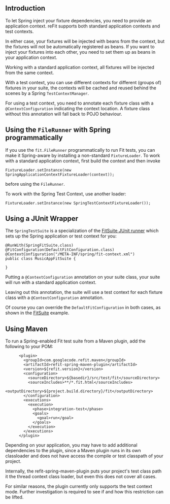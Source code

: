 ## Introduction ##

To let Spring inject your fixture dependencies, you need to provide an application context. reFit supports both standard application contexts and test contexts.

In either case, your fixtures will be injected with beans from the context, but the fixtures will not be automatically registered as beans. If you want to inject your fixtures into each other, you need to set them up as beans in your application context.

Working with a standard application context, all fixtures will be injected from the same context.

With a test context, you can use different contexts for different (groups of) fixtures in your suite, the contexts will be cached and reused behind the scenes by a Spring `TestContextManager`.

For using a test context, you need to annotate each fixture class with a `@ContextConfiguration` indicating the context location. A fixture class without this annotation will fall back to POJO behaviour.

## Using the `FileRunner` with Spring programmatically ##

If you use the `fit.FileRunner` programmatically to run Fit tests, you can make it Spring-aware by installing a non-standard `FixtureLoader`. To work with a standard application context, first build the context and then invoke

```
FixtureLoader.setInstance(new SpringApplicationContextFixtureLoader(context));
```

before using the `FileRunner`.

To work with the Spring Test Context, use another loader:

```
FixtureLoader.setInstance(new SpringTestContextFixtureLoader());
```


## Using a JUnit Wrapper ##

The `SpringTestSuite` is a specialization of the [FitSuite JUnit runner](FitWithJUnit.md) which sets up the Spring application or test context for you:

```
@RunWith(SpringFitSuite.class)
@FitConfiguration(DefaultFitConfiguration.class)
@ContextConfiguration("/META-INF/spring/fit-context.xml")
public class MusicAppFitSuite {

}
```


Putting a `@ContextConfiguration` annotation on your suite class, your suite will run with a standard application context.

Leaving out this annotation, the suite will use a test context for each fixture class with a `@ContextConfiguration` annotation.

Of course you can override the `DefaultFitConfiguration` in both cases, as shown in the [FitSuite](FitWithJUnit.md) example.

## Using Maven ##

To run a Spring-enabled Fit test suite from a Maven plugin, add the following to your POM:

```
      <plugin>
        <groupId>com.googlecode.refit.maven</groupId>
        <artifactId>refit-spring-maven-plugin</artifactId>
        <version>${refit.version}</version>
        <configuration>
          <sourceDirectory>${basedir}/src/test/fit</sourceDirectory>
          <sourceIncludes>**/*.fit.html</sourceIncludes>
          <outputDirectory>${project.build.directory}/fit</outputDirectory>
        </configuration>
        <executions>
          <execution>
            <phase>integration-test</phase>
            <goals>
              <goal>run</goal>
            </goals>
          </execution>
        </executions>
      </plugin>
```

Depending on your application, you may have to add additional dependencies to the plugin, since a Maven plugin runs in its own classloader and does not have access the compile or test classpath of your project.

Internally, the refit-spring-maven-plugin puts your project's test class path it the thread context class loader, but even this does not cover all cases.

For similar reasons, the plugin currently only supports the test context mode. Further investigation is required to see if and how this restriction can be lifted.